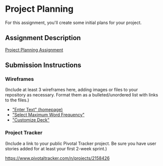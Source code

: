 # Project Planning
For this assignment, you'll create some initial plans for your project.

## Assignment Description
[Project Planning Assignment](https://education.launchcode.org/liftoff/assignments/planning/)

## Submission Instructions

### Wireframes

(Include at least 3 wireframes here, adding images or files to your repository as necessary. Format them as a bulleted/unordered list with links to the files.)

<ul>
  <li><a href='enter_text.png'>"Enter Text" (homepage)</a></li>
  <li><a href='select_maximum_word_frequency.png'>"Select Maximum Word Frequency"</a></li>
  <li><a href='customize_deck.png'>"Customize Deck"</a></li>
</ul>

### Project Tracker

(Include a link to your public Pivotal Tracker project. Be sure you have user stories added for at least your first 2-week sprint.)

https://www.pivotaltracker.com/n/projects/2158426
